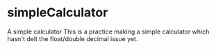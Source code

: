 # simpleCalculator
A simple calculator
This is a practice making a simple calculator which hasn't delt the float/double decimal issue yet.
